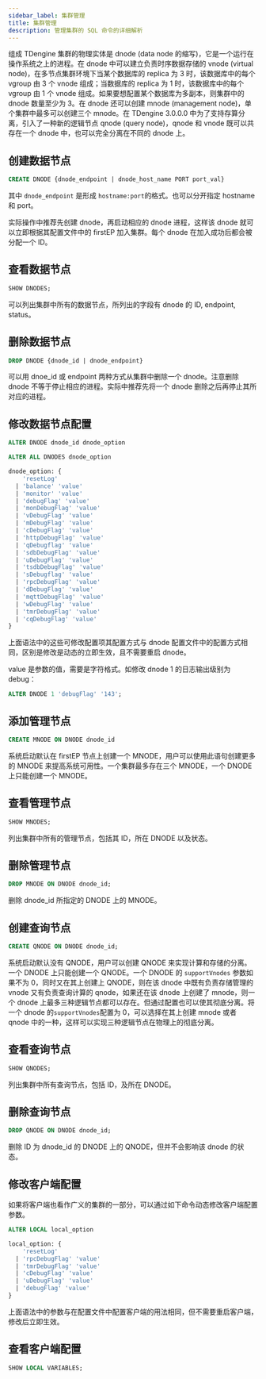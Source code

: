 ```yaml
---
sidebar_label: 集群管理
title: 集群管理
description: 管理集群的 SQL 命令的详细解析
---
```


组成 TDengine 集群的物理实体是 dnode (data node 的缩写)，它是一个运行在操作系统之上的进程。在 dnode 中可以建立负责时序数据存储的 vnode (virtual node)，在多节点集群环境下当某个数据库的 replica 为 3 时，该数据库中的每个 vgroup 由 3 个 vnode 组成；当数据库的 replica 为 1 时，该数据库中的每个 vgroup 由 1 个 vnode 组成。如果要想配置某个数据库为多副本，则集群中的 dnode 数量至少为 3。在 dnode 还可以创建 mnode (management node)，单个集群中最多可以创建三个 mnode。在 TDengine 3.0.0.0 中为了支持存算分离，引入了一种新的逻辑节点 qnode (query node)，qnode 和 vnode 既可以共存在一个 dnode 中，也可以完全分离在不同的 dnode 上。

## 创建数据节点

```sql
CREATE DNODE {dnode_endpoint | dnode_host_name PORT port_val}
```

其中 `dnode_endpoint` 是形成 `hostname:port`的格式。也可以分开指定 hostname 和 port。

实际操作中推荐先创建 dnode，再启动相应的 dnode 进程，这样该 dnode 就可以立即根据其配置文件中的 firstEP 加入集群。每个 dnode 在加入成功后都会被分配一个 ID。

## 查看数据节点

```sql
SHOW DNODES;
```

可以列出集群中所有的数据节点，所列出的字段有 dnode 的 ID, endpoint, status。

## 删除数据节点

```sql
DROP DNODE {dnode_id | dnode_endpoint}
```

可以用 dnoe_id 或 endpoint 两种方式从集群中删除一个 dnode。注意删除 dnode 不等于停止相应的进程。实际中推荐先将一个 dnode 删除之后再停止其所对应的进程。

## 修改数据节点配置

```sql
ALTER DNODE dnode_id dnode_option

ALTER ALL DNODES dnode_option

dnode_option: {
    'resetLog'
  | 'balance' 'value'
  | 'monitor' 'value'
  | 'debugFlag' 'value'
  | 'monDebugFlag' 'value'
  | 'vDebugFlag' 'value'
  | 'mDebugFlag' 'value'
  | 'cDebugFlag' 'value'
  | 'httpDebugFlag' 'value'
  | 'qDebugflag' 'value'
  | 'sdbDebugFlag' 'value'
  | 'uDebugFlag' 'value'
  | 'tsdbDebugFlag' 'value'
  | 'sDebugflag' 'value'
  | 'rpcDebugFlag' 'value'
  | 'dDebugFlag' 'value'
  | 'mqttDebugFlag' 'value'
  | 'wDebugFlag' 'value'
  | 'tmrDebugFlag' 'value'
  | 'cqDebugFlag' 'value'
}
```

上面语法中的这些可修改配置项其配置方式与 dnode 配置文件中的配置方式相同，区别是修改是动态的立即生效，且不需要重启 dnode。

value 是参数的值，需要是字符格式。如修改 dnode 1 的日志输出级别为 debug：

```sql
ALTER DNODE 1 'debugFlag' '143';
```

## 添加管理节点

```sql
CREATE MNODE ON DNODE dnode_id
```

系统启动默认在 firstEP 节点上创建一个 MNODE，用户可以使用此语句创建更多的 MNODE 来提高系统可用性。一个集群最多存在三个 MNODE，一个 DNODE 上只能创建一个 MNODE。

## 查看管理节点

```sql
SHOW MNODES;
```

列出集群中所有的管理节点，包括其 ID，所在 DNODE 以及状态。

## 删除管理节点

```sql
DROP MNODE ON DNODE dnode_id;
```

删除 dnode_id 所指定的 DNODE 上的 MNODE。

## 创建查询节点

```sql
CREATE QNODE ON DNODE dnode_id;
```

系统启动默认没有 QNODE，用户可以创建 QNODE 来实现计算和存储的分离。一个 DNODE 上只能创建一个 QNODE。一个 DNODE 的 `supportVnodes` 参数如果不为 0，同时又在其上创建上 QNODE，则在该 dnode 中既有负责存储管理的 vnode 又有负责查询计算的 qnode，如果还在该 dnode 上创建了 mnode，则一个 dnode 上最多三种逻辑节点都可以存在。但通过配置也可以使其彻底分离。将一个 dnode 的`supportVnodes`配置为 0，可以选择在其上创建 mnode 或者 qnode 中的一种，这样可以实现三种逻辑节点在物理上的彻底分离。

## 查看查询节点

```sql
SHOW QNODES;
```

列出集群中所有查询节点，包括 ID，及所在 DNODE。

## 删除查询节点

```sql
DROP QNODE ON DNODE dnode_id;
```

删除 ID 为 dnode_id 的 DNODE 上的 QNODE，但并不会影响该 dnode 的状态。

## 修改客户端配置

如果将客户端也看作广义的集群的一部分，可以通过如下命令动态修改客户端配置参数。

```sql
ALTER LOCAL local_option

local_option: {
    'resetLog'
  | 'rpcDebugFlag' 'value'
  | 'tmrDebugFlag' 'value'
  | 'cDebugFlag' 'value'
  | 'uDebugFlag' 'value'
  | 'debugFlag' 'value'
}
```

上面语法中的参数与在配置文件中配置客户端的用法相同，但不需要重启客户端，修改后立即生效。

## 查看客户端配置

```sql
SHOW LOCAL VARIABLES;
```
